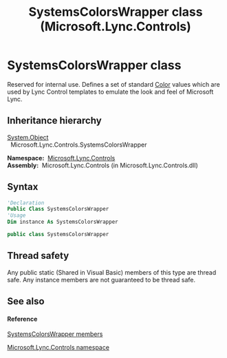 ﻿---
title: SystemsColorsWrapper class (Microsoft.Lync.Controls)
TOCTitle: SystemsColorsWrapper class
ms:assetid: T:Microsoft.Lync.Controls.SystemsColorsWrapper_DI_3_UC_OCS14MrefLyncWPF
ms:mtpsurl: https://msdn.microsoft.com/en-us/library/microsoft.lync.controls.systemscolorswrapper_di_3_uc_ocs14mreflyncwpf(v=office.15)
ms:contentKeyID: 48595470
ms.date: 07/28/2014
mtps_version: v=office.15
f1_keywords:
- Microsoft.Lync.Controls.SystemsColorsWrapper
dev_langs:
- CSharp
- JScript
- VB
- other
---

# SystemsColorsWrapper class

Reserved for internal use. Defines a set of standard [Color](http://msdn2.microsoft.com/en-us/library/ms653055) values which are used by Lync Control templates to emulate the look and feel of Microsoft Lync.

## Inheritance hierarchy

[System.Object](http://msdn2.microsoft.com/en-us/library/e5kfa45b)  
  Microsoft.Lync.Controls.SystemsColorsWrapper  

**Namespace:**  [Microsoft.Lync.Controls](microsoft-lync-controls-namespace_1.md)  
**Assembly:**  Microsoft.Lync.Controls (in Microsoft.Lync.Controls.dll)

## Syntax

``` vb
'Declaration
Public Class SystemsColorsWrapper
'Usage
Dim instance As SystemsColorsWrapper
```

``` csharp
public class SystemsColorsWrapper
```

## Thread safety

Any public static (Shared in Visual Basic) members of this type are thread safe. Any instance members are not guaranteed to be thread safe.

## See also

#### Reference

[SystemsColorsWrapper members](systemscolorswrapper-members-microsoft-lync-controls_1.md)

[Microsoft.Lync.Controls namespace](microsoft-lync-controls-namespace_1.md)

